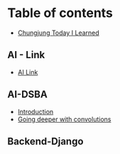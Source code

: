 # Table of contents

* [Chungjung Today I Learned](README.md)

## AI - Link <a id="ai"></a>

* [AI Link](ai/untitled.md)

## AI-DSBA

* [Introduction](ai-dsba/introduction.md)
* [Going deeper with convolutions](ai-dsba/going-deeper-with-convolutions.md)

## Backend-Django <a id="django"></a>

